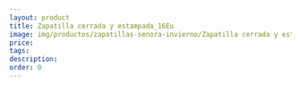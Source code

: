 ```yaml
---
layout: product
title: Zapatilla cerrada y estampada_16Eu
image: img/productos/zapatillas-senora-invierno/Zapatilla cerrada y estampada_16Eu.webp
price: 
tags: 
description: 
order: 0
---
```

